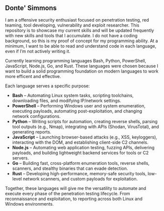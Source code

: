 ## Donte' Simmons

I am a offensive security enthusiast focused on penetration testing, red teaming, tool developing, vulnerability and exploit researcher.
This repository is to showcase my current skills and will be updated frequently with new skills and tools that I accumulate.
I do not have a coding background, so this is my proof of concept for my programming ability.
At a minimum, I want to be able to read and understand code in each language, even if I’m not actively writing it.

Currently learning programming languages Bash, Python, PowerShell, JavaScript, Node.js, Go, and Rust.
These languages were chosen because I want to build a solid programming foundation on modern languages to work more efficent and effective.

Each language serves a specific purpose:

* **Bash** – Automating Linux system tasks, scripting toolchains, downloading files, and modifying IP/network settings.
* **PowerShell** – Performing Windows user and system enumeration, executing payloads, automating post-exploitation, and changing network configurations.
* **Python** – Writing scripts for automation, creating reverse shells, parsing tool outputs (e.g., Nmap), integrating with APIs (Shodan, VirusTotal), and generating reports.
* **JavaScript** – Launching browser-based attacks (e.g., XSS, keyloggers), interacting with the DOM, and establishing client-side C2 channels.
* **Node.js** – Automating web application testing, fuzzing APIs, delivering payloads, and building lightweight backend services for tools or C2 servers.
* **Go** – Building fast, cross-platform enumeration tools, reverse shells, scanners, and stealthy binaries that can evade detection.
* **Rust** – Developing high-performance, memory-safe security tools, low-level network scanners, and custom payloads for exploitation.

Together, these languages will give me the versatility to automate and execute every phase of the penetration testing lifecycle. From reconnaissance and exploitation, to reporting across both Linux and Windows environments.
